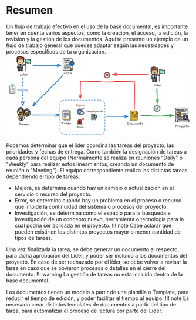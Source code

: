 # Resumen
Un flujo de trabajo efectivo en el uso de la base documental, es importante tener en cuenta varios aspectos, como la creación, el acceso, la edición, la revisión y la gestión de los documentos. Aquí te presento un ejemplo de un flujo de trabajo general que puedes adaptar según las necesidades y procesos específicos de tu organización.
![Flujo de trabajo](../assets/images/base-documental-workflow.png)

Podemos determinar que el líder coordina las tareas del proyecto, las prioridades y fechas de entrega. Como también la designación de tareas a cada persona del equipo (Normalmente se realiza en reuniones "Daily" o "Weekly" para realizar estos lineamientos, creando un documento de reunión o "Meeting"). 
El equipo correspondiente realiza las distintas tareas dependiendo el tipo de tareas:

- Mejora, se determina cuando hay un cambio o actualización en el servicio o recurso del proyecto.
- Error, se determina cuando hay un problema en el proceso o recurso que impide la continuidad del sistema o procesos del proyecto.
- Investigación, se determina como el espacio para la búsqueda e investigación de un concepto nuevo, herramienta o tecnología para la cual podría ser aplicada en el proyecto.
!!! note
    Cabe aclarar que pueden existir en los distintos proyectos mayor o menor cantidad de tipos de tareas.

Una vez finalizada la tarea, se debe generar un documento al respecto, para dicha aprobación del Líder, y poder ser incluido a los documentos del proyecto. En caso de ser rechazado por el líder, se debe volver a revisar la tarea en caso que se obviaron procesos o detalles en el cierre del documento.
!!! warning
    La gestión de tareas no esta incluida dentro de la base documental.

Los documentos tienen un modelo a partir de una plantilla o Template, para reducir el tiempo de edición, y poder facilitar el tiempo al equipo.
!!! note
    Es necesario crear distintos templates de documentos a partir del tipo de tarea, para automatizar el proceso de lectura por parte del Líder.
